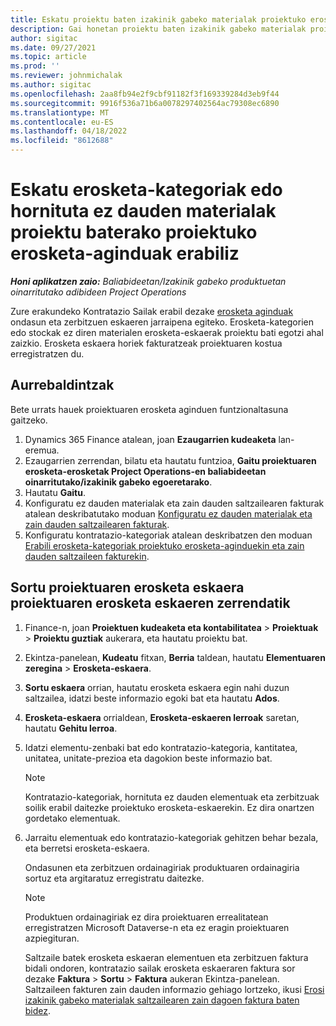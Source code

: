 ```yaml
---
title: Eskatu proiektu baten izakinik gabeko materialak proiektuko erosketa-eskaerak erabiliz
description: Gai honetan proiektu baten izakinik gabeko materialak proiektuko erosketa-eskaerak erabiliz nola eska dezakezun azaltzen da.
author: sigitac
ms.date: 09/27/2021
ms.topic: article
ms.prod: ''
ms.reviewer: johnmichalak
ms.author: sigitac
ms.openlocfilehash: 2aa8fb94e2f9cbf91182f3f169339284d3eb9f44
ms.sourcegitcommit: 9916f536a71b6a0078297402564ac79308ec6890
ms.translationtype: MT
ms.contentlocale: eu-ES
ms.lasthandoff: 04/18/2022
ms.locfileid: "8612688"
---
```

# <a name="order-procurement-categories-or-non-stocked-materials-for-a-project-using-project-purchase-orders"></a>Eskatu erosketa-kategoriak edo hornituta ez dauden materialak proiektu baterako proiektuko erosketa-aginduak erabiliz

_**Honi aplikatzen zaio:** Baliabideetan/Izakinik gabeko produktuetan oinarritutako adibideen Project Operations_

Zure erakundeko Kontratazio Sailak erabil dezake [erosketa aginduak](/dynamics365/supply-chain/procurement/purchase-order-overview) ondasun eta zerbitzuen eskaeren jarraipena egiteko. Erosketa-kategorien edo stockak ez diren materialen erosketa-eskaerak proiektu bati egotzi ahal zaizkio. Erosketa eskaera horiek fakturatzeak proiektuaren kostua erregistratzen du.

## <a name="prerequisites"></a>Aurrebaldintzak
Bete urrats hauek proiektuaren erosketa aginduen funtzionaltasuna gaitzeko.

1. Dynamics 365 Finance atalean, joan **Ezaugarrien kudeaketa** lan-eremua.
2. Ezaugarrien zerrendan, bilatu eta hautatu funtzioa, **Gaitu proiektuaren erosketa-erosketak Project Operations-en baliabideetan oinarritutako/izakinik gabeko egoeretarako**.
3. Hautatu **Gaitu**.
4. Konfiguratu ez dauden materialak eta zain dauden saltzailearen fakturak atalean deskribatutako moduan [Konfiguratu ez dauden materialak eta zain dauden saltzailearen fakturak](configure-materials-nonstocked.md).
5. Konfiguratu kontratazio-kategoriak atalean deskribatzen den moduan [Erabili erosketa-kategoriak proiektuko erosketa-aginduekin eta zain dauden saltzaileen fakturekin](configure-procurement-categories.md).

## <a name="create-a-project-purchase-order-from-the-project-purchase-order-list"></a>Sortu proiektuaren erosketa eskaera proiektuaren erosketa eskaeren zerrendatik

1. Finance-n, joan **Proiektuen kudeaketa eta kontabilitatea** > **Proiektuak** > **Proiektu guztiak** aukerara, eta hautatu proiektu bat.
2. Ekintza-panelean, **Kudeatu** fitxan, **Berria** taldean, hautatu **Elementuaren zeregina** > **Erosketa-eskaera**.
3. **Sortu eskaera** orrian, hautatu erosketa eskaera egin nahi duzun saltzailea, idatzi beste informazio egoki bat eta hautatu **Ados**.
4. **Erosketa-eskaera** orrialdean, **Erosketa-eskaeren lerroak** saretan, hautatu **Gehitu lerroa**.
5. Idatzi elementu-zenbaki bat edo kontratazio-kategoria, kantitatea, unitatea, unitate-prezioa eta dagokion beste informazio bat.

    > [!NOTE]
    > Kontratazio-kategoriak, hornituta ez dauden elementuak eta zerbitzuak soilik erabil daitezke proiektuko erosketa-eskaerekin. Ez dira onartzen gordetako elementuak.

6. Jarraitu elementuak edo kontratazio-kategoriak gehitzen behar bezala, eta berretsi erosketa-eskaera.

    Ondasunen eta zerbitzuen ordainagiriak produktuaren ordainagiria sortuz eta argitaratuz erregistratu daitezke.

    > [!NOTE]
    > Produktuen ordainagiriak ez dira proiektuaren errealitatean erregistratzen Microsoft Dataverse-n eta ez eragin proiektuaren azpiegituran.

    Saltzaile batek erosketa eskaeran elementuen eta zerbitzuen faktura bidali ondoren, kontratazio sailak erosketa eskaeraren faktura sor dezake **Faktura** > **Sortu** > **Faktura** aukeran Ekintza-panelean. Saltzaileen fakturen zain dauden informazio gehiago lortzeko, ikusi [Erosi izakinik gabeko materialak saltzailearen zain dagoen faktura baten bidez](pending-vendor-invoices.md).
